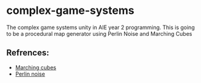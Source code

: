 # complex-game-systems
The complex game systems unity in AIE year 2 programming. This is going to be a procedural map generator using Perlin Noise and Marching Cubes

## Refrences:
* [Marching cubes](https://en.wikipedia.org/wiki/Marching_cubes)
* [Perlin noise](https://en.wikipedia.org/wiki/Perlin_noise)
